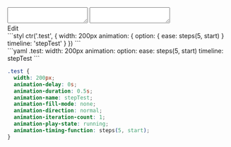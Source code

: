 <div data-size="250" class="code-cont" data-example="step-option">
    <div class="code">
        <div class="code-wrap">
            <textarea id="stylus"></textarea>
            <textarea id="css"></textarea>
            <div class="edit-code">
                <span>Edit</span>
            </div>
        </div>
    </div>
</div>

<div data-size="250" data-examples="stylus"></div>
```styl
ctr('.test', {
  width: 200px
  animation: {
    option: {
      ease: steps(5, start)
    }
    timeline: 'stepTest'
  }
})
```

<div data-size="250" data-examples="yaml"></div>
```yaml
.test:
  width: 200px
  animation:
    option:
      ease: steps(5, start)
    timeline: stepTest
```

```css
.test {
  width: 200px;
  animation-delay: 0s;
  animation-duration: 0.5s;
  animation-name: stepTest;
  animation-fill-mode: none;
  animation-direction: normal;
  animation-iteration-count: 1;
  animation-play-state: running;
  animation-timing-function: steps(5, start);
}
```
<div class="cf"></div>

